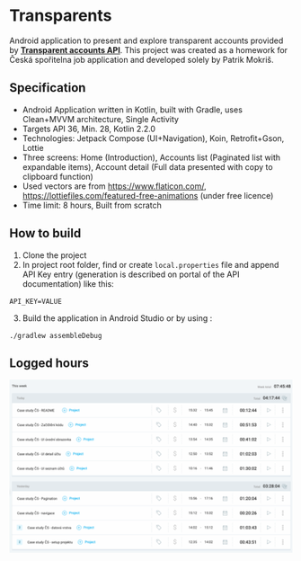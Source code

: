 # Transparents
Android application to present and explore transparent accounts provided by [**Transparent accounts API**](https://developers.erstegroup.com/docs/apis/bank.csas/bank.csas.v3/transparentAccounts). This project was created as a homework for Česká spořitelna job application and developed solely by Patrik Mokriš.

## Specification
- Android Application written in Kotlin, built with Gradle, uses Clean+MVVM architecture, Single Activity
- Targets API 36, Min. 28, Kotlin 2.2.0
- Technologies: Jetpack Compose (UI+Navigation), Koin, Retrofit+Gson, Lottie
- Three screens: Home (Introduction), Accounts list (Paginated list with expandable items), Account detail (Full data presented with copy to clipboard function)
- Used vectors are from https://www.flaticon.com/, https://lottiefiles.com/featured-free-animations (under free licence)
- Time limit: 8 hours, Built from scratch

## How to build
1. Clone the project
2. In project root folder, find or create `local.properties` file and append API Key entry (generation is described on portal of the API documentation) like this:
```
API_KEY=VALUE
```
3. Build the application in Android Studio or by using :
```
./gradlew assembleDebug
```

## Logged hours

![Hours spent](hours_log.png)
